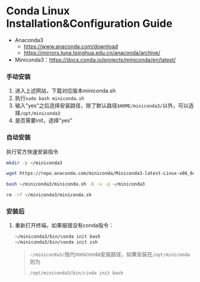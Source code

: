 # Conda Linux Installation&Configuration Guide

* Anaconda3
  * https://www.anaconda.com/download
  * https://mirrors.tuna.tsinghua.edu.cn/anaconda/archive/
* Miniconda3：https://docs.conda.io/projects/miniconda/en/latest/



### 手动安装

1. 进入上述网站，下载对应版本miniconda.sh
2. 执行`sudo bash miniconda.sh`
3. 输入"yes"之后选择安装路径，除了默认路径`$HOME/miniconda3/`以外，可以选择`/opt/miniconda3`
4. 是否需要init，选择"yes"



### 自动安装

执行官方快速安装指令

```bash
mkdir -p ~/miniconda3

wget https://repo.anaconda.com/miniconda/Miniconda3-latest-Linux-x86_64.sh -O ~/miniconda3/miniconda.sh

bash ~/miniconda3/miniconda.sh -b -u -p ~/miniconda3

rm -rf ~/miniconda3/miniconda.sh
```



### 安装后

1. 重新打开终端，如果报错没有conda指令：

   ```bash
   ~/miniconda3/bin/conda init bash
   ~/miniconda3/bin/conda init zsh
   ```

   > `~/miniconda3/`指代miniconda安装路径，如果安装在`/opt/miniconda`则为
   >
   > `/opt/miniconda3/bin/cinda init bash`